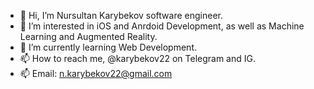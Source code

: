 - 👋 Hi, I’m Nursultan Karybekov software engineer.
- 👀 I’m interested in iOS and Anrdoid Development, as well as Machine Learning and Augmented Reality.
- 🌱 I’m currently learning Web Development.
- 📫 How to reach me, @karybekov22 on Telegram and IG.
- 📫 Email: n.karybekov22@gmail.com

<!---
karybekov22/karybekov22 is a ✨ special ✨ repository because its `README.md` (this file) appears on your GitHub profile.
You can click the Preview link to take a look at your changes.
--->
